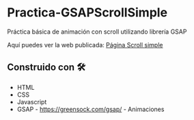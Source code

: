 # Practica-GSAPScrollSimple

Práctica básica de animación con scroll utilizando librería GSAP

Aquí puedes ver la web publicada: <a href="https://nickochamorro.github.io/Practica-GSAPScrollSimple/" target="_blank">Página Scroll simple</a>

## Construido con 🛠️

* HTML
* CSS
* Javascript
* GSAP - https://greensock.com/gsap/ - Animaciones
